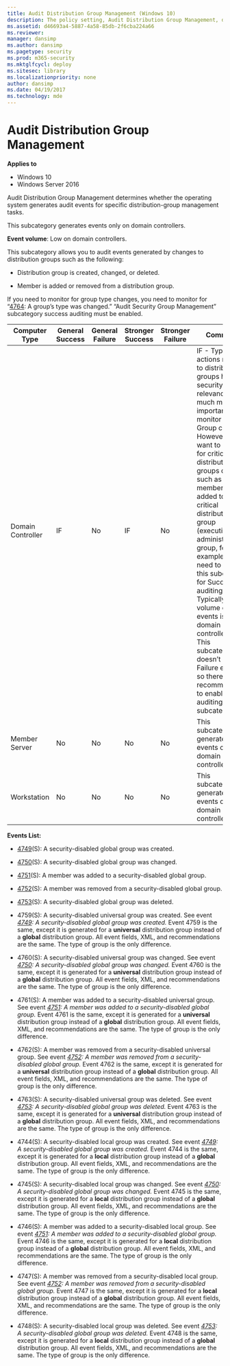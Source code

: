 ```yaml
---
title: Audit Distribution Group Management (Windows 10)
description: The policy setting, Audit Distribution Group Management, determines if audit events are generated for specific distribution-group management tasks.
ms.assetid: d46693a4-5887-4a58-85db-2f6cba224a66
ms.reviewer: 
manager: dansimp
ms.author: dansimp
ms.pagetype: security
ms.prod: m365-security
ms.mktglfcycl: deploy
ms.sitesec: library
ms.localizationpriority: none
author: dansimp
ms.date: 04/19/2017
ms.technology: mde
---
```


# Audit Distribution Group Management

**Applies to**
-   Windows 10
-   Windows Server 2016

Audit Distribution Group Management determines whether the operating system generates audit events for specific distribution-group management tasks.

This subcategory generates events only on domain controllers.

**Event volume**: Low on domain controllers.

This subcategory allows you to audit events generated by changes to distribution groups such as the following:

- Distribution group is created, changed, or deleted.

- Member is added or removed from a distribution group.

If you need to monitor for group type changes, you need to monitor for “[4764](event-4764.md): A group’s type was changed.” “Audit Security Group Management” subcategory success auditing must be enabled.

| Computer Type     | General Success | General Failure | Stronger Success | Stronger Failure | Comments |
|-------------------|-----------------|-----------------|------------------|------------------|----------|
| Domain Controller | IF              | No              | IF               | No               | IF - Typically, actions related to distribution groups have low security relevance. It is much more important to monitor Security Group changes. However, if you want to monitor for critical distribution groups changes, such as if a member was added to internal critical distribution group (executives, administrative group, for example), you need to enable this subcategory for Success auditing.<br>Typically, volume of these events is low on domain controllers.<br>This subcategory doesn’t have Failure events, so there is no recommendation to enable Failure auditing for this subcategory. |
| Member Server     | No              | No              | No               | No               | This subcategory generates events only on domain controllers.  |
| Workstation       | No              | No              | No               | No               | This subcategory generates events only on domain controllers.  |

**Events List:**

- [4749](event-4749.md)(S): A security-disabled global group was created.

- [4750](event-4750.md)(S): A security-disabled global group was changed.

- [4751](event-4751.md)(S): A member was added to a security-disabled global group.

- [4752](event-4752.md)(S): A member was removed from a security-disabled global group.

- [4753](event-4753.md)(S): A security-disabled global group was deleted.

- 4759(S): A security-disabled universal group was created. See event _[4749](event-4749.md): A security-disabled global group was created._ Event 4759 is the same, except it is generated for a **universal** distribution group instead of a **global** distribution group. All event fields, XML, and recommendations are the same. The type of group is the only difference.

- 4760(S): A security-disabled universal group was changed. See event _[4750](event-4750.md): A security-disabled global group was changed._ Event 4760 is the same, except it is generated for a **universal** distribution group instead of a **global** distribution group. All event fields, XML, and recommendations are the same. The type of group is the only difference.

- 4761(S): A member was added to a security-disabled universal group. See event _[4751](event-4751.md): A member was added to a security-disabled global group._ Event 4761 is the same, except it is generated for a **universal** distribution group instead of a **global** distribution group. All event fields, XML, and recommendations are the same. The type of group is the only difference.

- 4762(S): A member was removed from a security-disabled universal group. See event _[4752](event-4752.md): A member was removed from a security-disabled global group._ Event 4762 is the same, except  it is generated for a **universal** distribution group instead of a **global** distribution group. All event fields, XML, and recommendations are the same. The type of group is the only difference.

- 4763(S): A security-disabled universal group was deleted. See event _[4753](event-4753.md): A security-disabled global group was deleted._ Event 4763 is the same, except it is generated for a **universal** distribution group instead of a **global** distribution group. All event fields, XML, and recommendations are the same. The type of group is the only difference.

- 4744(S): A security-disabled local group was created. See event _[4749](event-4749.md): A security-disabled global group was created._ Event 4744 is the same, except it is generated for a **local** distribution group instead of a **global** distribution group. All event fields, XML, and recommendations are the same. The type of group is the only difference.

- 4745(S): A security-disabled local group was changed. See event _[4750](event-4750.md): A security-disabled global group was changed._ Event 4745 is the same, except it is generated for a **local** distribution group instead of a **global** distribution group. All event fields, XML, and recommendations are the same. The type of group is the only difference.

- 4746(S): A member was added to a security-disabled local group. See event _[4751](event-4751.md): A member was added to a security-disabled global group._ Event 4746 is the same, except it is generated for a **local** distribution group instead of a **global** distribution group. All event fields, XML, and recommendations are the same. The type of group is the only difference.

- 4747(S): A member was removed from a security-disabled local group. See event _[4752](event-4752.md): A member was removed from a security-disabled global group._ Event 4747 is the same, except it is generated for a **local** distribution group instead of a **global** distribution group. All event fields, XML, and recommendations are the same. The type of group is the only difference.

- 4748(S): A security-disabled local group was deleted. See event _[4753](event-4753.md): A security-disabled global group was deleted._ Event 4748 is the same, except it is generated for a **local** distribution group instead of a **global** distribution group. All event fields, XML, and recommendations are the same. The type of group is the only difference.
